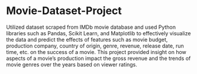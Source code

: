 # Movie-Dataset-Project
Utilized dataset scraped from IMDb movie database and used Python libraries such as Pandas, Scikit Learn, and Matplotlib to effectively visualize the data and predict the effects of features such as movie budget, production company, country of origin, genre, revenue, release date, run time, etc. on the success of a movie.
This project provided insight on how aspects of a movie’s production impact the gross revenue and the trends of movie genres over the years based on viewer ratings. 

